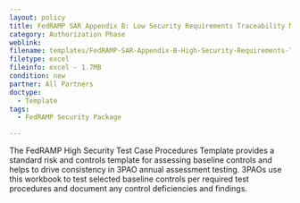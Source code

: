 ```yaml
---
layout: policy   
title: FedRAMP SAR Appendix B: Low Security Requirements Traceability Matrix Template
category: Authorization Phase
weblink:
filename: templates/FedRAMP-SAR-Appendix-B-High-Security-Requirements-Traceability-Matrix-Template.xlsx
filetype: excel
fileinfo: excel - 1.7MB
condition: new
partner: All Partners
doctype:
  - Template
tags:
  - FedRAMP Security Package

---
```

The FedRAMP High Security Test Case Procedures Template provides a standard risk and controls template for assessing baseline controls and helps to drive consistency in 3PAO annual assessment testing. 3PAOs use this workbook to test selected baseline controls per required test procedures and document any control deficiencies and findings.
